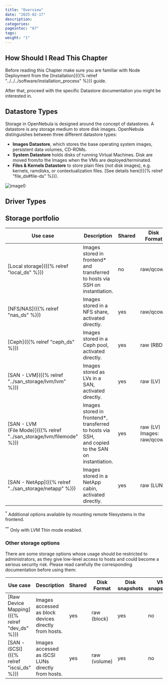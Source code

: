 ```yaml
---
title: "Overview"
date: "2025-02-17"
description:
categories:
pageintoc: "67"
tags:
weight: "1"
---
```


<a id="sm"></a>

<a id="storage"></a>

<!--# Overview -->

## How Should I Read This Chapter

Before reading this Chapter make sure you are familiar with Node Deployment from the [Installation]({{% relref "../../../software/installation_process" %}}) guide.

After that, proceed with the specific Datastore documentation you might be interested in.

## Datastore Types

Storage in OpenNebula is designed around the concept of datastores. A datastore is any storage medium to store disk images. OpenNebula distinguishes between three different datastore types:

* **Images Datastore**, which stores the base operating system images, persistent data volumes, CD-ROMs.
* **System Datastore** holds disks of running Virtual Machines. Disk are moved from/to the Images when the VMs are deployed/terminated.
* **Files & Kernels Datastore** to store plain files (not disk images), e.g. kernels, ramdisks, or contextualization files. [See details here]({{% relref "file_ds#file-ds" %}}).

![image0](/images/datastoreoverview.png)

## Driver Types



## Storage portfolio

| Use case                                                                | Description                                                                                        | Shared | Disk Format                    | Disk snapshots | VM snapshots | Live migration | Fault tolerance | HV      | Availability |
| --                                                                      | --                                                                                                 | --     | --                             | --             | --           | --             | --              | --      | --           |
| [Local storage]({{% relref "local_ds" %}})                              | Images stored in frontend* and transferred to hosts via<br/>SSH on instantiation.                      | no     | raw/qcow2                      | yes            | yes          | yes            | yes             | KVM/LXC | EE/CE        |
| [NFS/NAS]({{% relref "nas_ds" %}})                                      | Images stored in a NFS share, activated directly.                                                  | yes    | raw/qcow2                      | yes            | yes          | yes            | no              | KVM/LXC | EE/CE        |
| [Ceph]({{% relref "ceph_ds" %}})                                        | Images stored in a Ceph pool, activated directly.                                                  | yes    | raw (RBD)                      | yes            | no           | yes            | yes             | KVM/LXC | EE/CE        |
| [SAN - LVM]({{% relref "../san_storage/lvm/lvm" %}})                    | Images stored as LVs in a SAN, activated directly.                                                 | yes    | raw (LV)                       | yes            | no           | yes            | yes             | KVM     | **EE only**  |
| [SAN - LVM<br/>(File Mode)]({{% relref "../san_storage/lvm/filemode" %}}) | Images stored in frontend\*, transferred to hosts via SSH,<br/>and copied to the SAN on instantiation. | yes    | raw (LV)<br/>Images: raw/qcow2 | yes**          | no           | yes            | yes             | KVM     | EE/CE        |
| [SAN - NetApp]({{% relref "../san_storage/netapp" %}})                  | Images stored in a NetApp cabin, activated directly.                                               | yes    | raw (LUN)                      | yes            | no           | yes            | yes             | KVM     | **EE only**  |

<sup>\*</sup> Additional options available by mounting remote filesystems in the frontend.

<sup>\*\*</sup> Only with LVM Thin mode enabled.

### Other storage options

There are some storage options whose usage should be restricted to administrators, as they give low-level access to hosts and could become a serious security risk. Please read carefully the corresponding documentation before using them:

| Use case                                      | Description                                           | Shared | Disk Format  | Disk snapshots | VM snapshots | Live migration | Fault tolerance | HV  | Availability |
| --                                            | --                                                    | --     | --           | --             | --           | --             | --              | --  | --           |
| [Raw Device Mapping]({{% relref "dev_ds" %}}) | Images accessed as block devices directly from hosts. | yes    | raw (block)  | yes            | no           | yes            | no              | KVM | EE/CE        |
| [SAN - iSCSI]({{% relref "iscsi_ds" %}})      | Images accessed as iSCSI LUNs directly from hosts.    | yes    | raw (volume) | yes            | no           | yes            | yes             | KVM | EE/CE        |

